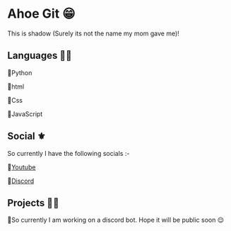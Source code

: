 # Ahoe Git 😁
This is shadow (Surely its not the name my mom gave me)!

## Languages 👨‍💻
🔅Python

🔅html

🔅Css

🔅JavaScript

## Social ⚜
So currently I have the following socials :- 

🔅[Youtube](https://www.youtube.com/channel/UCG4TWc4j_eU4Rxpfb-WO_qg)

🔅[Discord](https://discord.com/users/840466325280391169)

## Projects 👨‍💻
🔅So currently I am working on a discord bot. Hope it will be public soon 😌

